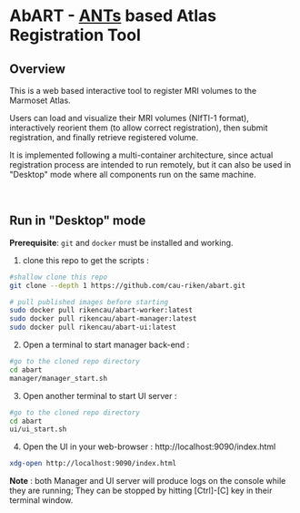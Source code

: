 # AbART - [ANTs](https://github.com/ANTsX/ANTs.git) based Atlas Registration Tool

## Overview

This is a web based interactive tool to register MRI volumes to the Marmoset Atlas.

Users can load and visualize their MRI volumes (NIfTI-1 format), interactively reorient them (to allow correct registration), then submit registration, and finally retrieve registered volume.

It is implemented following a multi-container architecture, since actual registration process are intended to run remotely, but it can also be used in "Desktop" mode where all components run on the same machine.

<br/>

## Run in "Desktop" mode 

**Prerequisite**: `git` and `docker` must be installed and working.

1. clone this repo to get the scripts :

```sh
#shallow clone this repo
git clone --depth 1 https://github.com/cau-riken/abart.git

# pull published images before starting 
sudo docker pull rikencau/abart-worker:latest
sudo docker pull rikencau/abart-manager:latest
sudo docker pull rikencau/abart-ui:latest
```

2. Open a terminal to start manager back-end :

```sh
#go to the cloned repo directory
cd abart
manager/manager_start.sh
```

3. Open another terminal to start UI server :

```sh
#go to the cloned repo directory
cd abart
ui/ui_start.sh
```

4. Open the UI in your web-browser : http://localhost:9090/index.html

```sh
xdg-open http://localhost:9090/index.html
```

**Note** : both Manager and UI server will produce logs on the console while they are running; They can be stopped by hitting [Ctrl]-[C] key in their terminal window.



